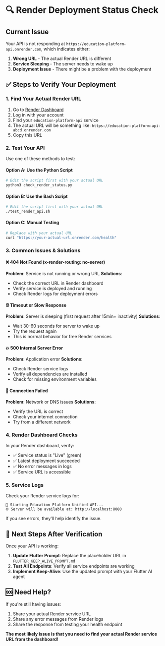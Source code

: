 # 🔍 Render Deployment Status Check

## Current Issue
Your API is not responding at `https://education-platform-api.onrender.com`, which indicates either:
1. **Wrong URL** - The actual Render URL is different
2. **Service Sleeping** - The server needs to wake up
3. **Deployment Issue** - There might be a problem with the deployment

## ✅ Steps to Verify Your Deployment

### 1. Find Your Actual Render URL
1. Go to [Render Dashboard](https://dashboard.render.com/)
2. Log in with your account
3. Find your `education-platform-api` service
4. The actual URL will be something like: `https://education-platform-api-abcd.onrender.com`
5. Copy this URL

### 2. Test Your API
Use one of these methods to test:

#### Option A: Use the Python Script
```bash
# Edit the script first with your actual URL
python3 check_render_status.py
```

#### Option B: Use the Bash Script  
```bash
# Edit the script first with your actual URL
./test_render_api.sh
```

#### Option C: Manual Testing
```bash
# Replace with your actual URL
curl "https://your-actual-url.onrender.com/health"
```

### 3. Common Issues & Solutions

#### ❌ 404 Not Found (x-render-routing: no-server)
**Problem**: Service is not running or wrong URL
**Solutions**:
- Check the correct URL in Render dashboard
- Verify service is deployed and running
- Check Render logs for deployment errors

#### ⏰ Timeout or Slow Response
**Problem**: Server is sleeping (first request after 15min+ inactivity)
**Solutions**:
- Wait 30-60 seconds for server to wake up
- Try the request again
- This is normal behavior for free Render services

#### 💥 500 Internal Server Error
**Problem**: Application error
**Solutions**:
- Check Render service logs
- Verify all dependencies are installed
- Check for missing environment variables

#### 🔌 Connection Failed
**Problem**: Network or DNS issues
**Solutions**:
- Verify the URL is correct
- Check your internet connection
- Try from a different network

### 4. Render Dashboard Checks

In your Render dashboard, verify:
- ✅ Service status is "Live" (green)
- ✅ Latest deployment succeeded
- ✅ No error messages in logs
- ✅ Service URL is accessible

### 5. Service Logs

Check your Render service logs for:
```
🚀 Starting Education Platform Unified API...
🌐 Server will be available at: http://localhost:8080
```

If you see errors, they'll help identify the issue.

## 🎯 Next Steps After Verification

Once your API is working:

1. **Update Flutter Prompt**: Replace the placeholder URL in `FLUTTER_KEEP_ALIVE_PROMPT.md`
2. **Test All Endpoints**: Verify all service endpoints are working
3. **Implement Keep-Alive**: Use the updated prompt with your Flutter AI agent

## 🆘 Need Help?

If you're still having issues:
1. Share your actual Render service URL
2. Share any error messages from Render logs
3. Share the response from testing your health endpoint

**The most likely issue is that you need to find your actual Render service URL from the dashboard!**
